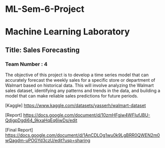 # ML-Sem-6-Project
#  **Machine Learning Laboratory**
## **Title:** Sales Forecasting 
### **Team Number : 4**

The objective of this project is to develop a time series model that can accurately forecast the weekly sales for a specific store or department of Walmart based on historical data. This will involve analyzing the Walmart sales dataset, identifying any patterns and trends in the data, and building a model that can make reliable sales predictions for future periods.


[Kaggle] https://www.kaggle.com/datasets/yasserh/walmart-dataset


[Report] https://docs.google.com/document/d/10zmHFgjw4WFIufJBU-QdjgpDgdi64_9kxaHqEq6iwDs/edit

[Final Report] https://docs.google.com/document/d/1AnCDLOg1wu0k9LgBRR0QWEN2m0wQagdm-uPOGYd3czU/edit?usp=sharing
